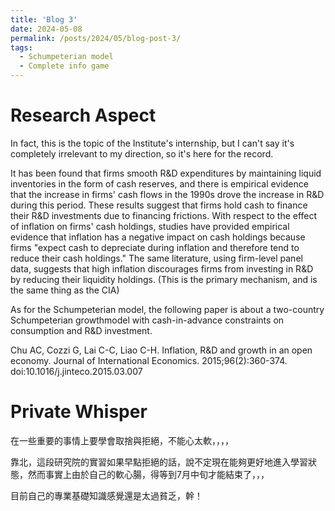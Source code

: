 ```yaml
---
title: 'Blog 3'
date: 2024-05-08
permalink: /posts/2024/05/blog-post-3/
tags:
  - Schumpeterian model
  - Complete info game
---
```



Research Aspect
======
In fact, this is the topic of the Institute's internship, but I can't say it's completely irrelevant to my direction, so it's here for the record.

It has been found that firms smooth R&D expenditures by maintaining liquid inventories in the form of cash reserves, and there is empirical evidence that the increase in firms' cash flows in the 1990s drove the increase in R&D during this period. These results suggest that firms hold cash to finance their R&D investments due to financing frictions. With respect to the effect of inflation on firms' cash holdings, studies have provided empirical evidence that inflation has a negative impact on cash holdings because firms "expect cash to depreciate during inflation and therefore tend to reduce their cash holdings." The same literature, using firm-level panel data, suggests that high inflation discourages firms from investing in R&D by reducing their liquidity holdings. (This is the primary mechanism, and is the same thing as the CIA)

As for the Schumpeterian model, the following paper is about a two-country Schumpeterian growthmodel with cash-in-advance constraints on consumption and R&D investment.

Chu AC, Cozzi G, Lai C-C, Liao C-H. Inflation, R&D and growth in an open economy. Journal of International Economics. 2015;96(2):360-374. doi:10.1016/j.jinteco.2015.03.007

Private Whisper
======
在一些重要的事情上要學會取捨與拒絕，不能心太軟，，，，

靠北，這段研究院的實習如果早點拒絕的話，說不定現在能夠更好地進入學習狀態，然而事實上由於自己的軟心腸，得等到7月中旬才能結束了，，，

目前自己的專業基礎知識感覺還是太過貧乏，幹！



